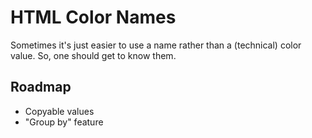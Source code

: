# HTML Color Names

Sometimes it's just easier to use a name rather than a (technical) color value. So, one should get to know them.

## Roadmap

- Copyable values
- "Group by" feature

